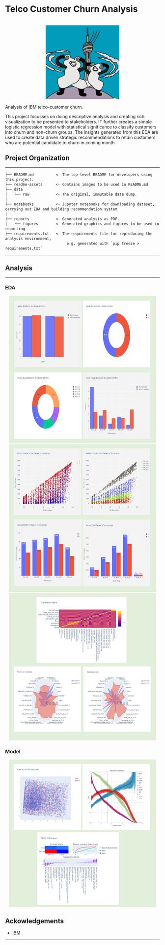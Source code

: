 Telco Customer Churn Analysis
==============================
<!-- PROJECT LOGO -->
<br />
<div align="center">
  <a>
    <img src="readme-assets/intro.png" alt="Logo" width="240" height="240">
  </a>
</div>

Analysis of IBM telco-customer churn.

This project focusses on doing descriptive analysis and creating rich visualization to be presented to stakeholders. IT further creates a simple logistic regression model with statistical significance to classify customers into churn and non-churn groups. The insights generated from this EDA are used to create data driven strategic recommendations to retain customers who are potential candidate to churn in coming month. 

## Project Organization
------------

    ├── README.md          <- The top-level README for developers using this project.
	├── readme-assets      <- Contains images to be used in README.md
    ├── data
    │   └── raw            <- The original, immutable data dump.
    │
    ├── notebooks          <- Jupyter notebooks for downloading dataset, carrying out EDA and building recommendation system
    │
    ├── reports            <- Generated analysis as PDF.
    │   └── figures        <- Generated graphics and figures to be used in reporting
	├── requirements.txt   <- The requirements file for reproducing the analysis environment, 
								e.g. generated with `pip freeze > requirements.txt`

--------

## Analysis
------------

### EDA

<div align="center">
  <a>
    <img src="readme-assets/univariate_and_bivariate_analysis.PNG" alt="Logo" width="480" height="480">
  </a>
</div>

<div align="center">
  <a>
    <img src="readme-assets/monthly_charges_and_total_charges_tenure_group_attrition.PNG" alt="Logo" width="480" height="480">
  </a>
</div>

<div align="center">
  <a>
    <img src="readme-assets/correlation_churn_nonchurn.PNG" alt="Logo" width="480" height="480">
  </a>
</div>


### Model

<div align="center">
  <a>
    <img src="readme-assets/model_performance.PNG" alt="Logo" width="480" height="480">
  </a>
</div>

Ackowledgements
------------
* [IBM](https://www.ibm.com/docs/en/cognos-analytics/11.1.0?topic=samples-telco-customer-churn)
--------